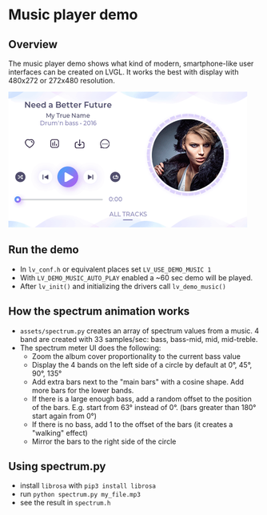 # Music player demo

## Overview
The music player demo shows what kind of modern, smartphone-like user interfaces can be created on LVGL. It works the best with display with 480x272 or 272x480 resolution.


![Music player demo with LVGL embedded GUI library](screenshot1.gif)

## Run the demo
- In `lv_conf.h` or equivalent places set `LV_USE_DEMO_MUSIC 1`
- With `LV_DEMO_MUSIC_AUTO_PLAY` enabled a ~60 sec demo will be played.
- After `lv_init()` and initializing the drivers call `lv_demo_music()`

## How the spectrum animation works
- `assets/spectrum.py` creates an array of spectrum values from a music. 4 band are created with 33 samples/sec: bass, bass-mid, mid, mid-treble.
- The spectrum meter UI does the following:
	- Zoom the album cover proportionality to the current bass value
	- Display the 4 bands on the left side of a circle by default at 0°, 45°, 90°, 135°
	- Add extra bars next to the "main bars" with a cosine shape. Add more bars for the lower bands.
	- If there is a large enough bass, add a random offset to the position of the bars. E.g. start from 63° instead of 0°. (bars greater than 180° start again from 0°)
	- If there is no bass, add 1 to the offset of the bars (it creates a "walking" effect)
	- Mirror the bars to the right side of the circle

## Using spectrum.py
- install `librosa` with `pip3 install librosa`
- run `python spectrum.py my_file.mp3`
- see the result in `spectrum.h`
